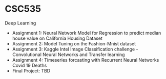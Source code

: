 # CSC535
Deep Learning

- Assignment 1: Neural Network Model for Regression to predict median house value on California Housing Dataset
- Assignment 2: Model Tuning on the Fashion-Mnist dataset
- Assignment 3: Kaggle Intel Image Classification challenge - Convolutional Neural Networks and Transfer learning
- Assignment 4: Timeseries forcasting with Recurrent Neural Networks Covid 19 Deaths
- Final Project: TBD
